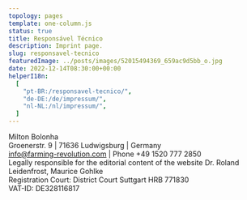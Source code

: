 ```yaml
---
topology: pages
template: one-column.js
status: true
title: Responsável Técnico
description: Imprint page.
slug: responsavel-tecnico
featuredImage: ../posts/images/52015494369_659ac9d5bb_o.jpg
date: 2022-12-14T08:30:00+00:00
helperI18n:
  [
    "pt-BR:/responsavel-tecnico/",
    "de-DE:/de/impressum/",
    "nl-NL:/nl/impressum/",
  ]
---
```


Milton Bolonha  
Groenerstr. 9 | 71636 Ludwigsburg | Germany  
info@farming-revolution.com | Phone +49 1520 777 2850  
Legally responsible for the editorial content of the website
Dr. Roland Leidenfrost, Maurice Gohlke  
Registration Court: District Court Suttgart HRB 771830  
VAT-ID: DE328116817
